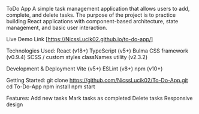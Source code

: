 ToDo App
A simple task management application that allows users to add, complete, and delete tasks. The purpose of the project is to practice building React applications with component-based architecture, state management, and basic user interaction.

Live Demo Link [https://NicssLucik02.github.io/to-do-app/]

Technologies Used:
React (v18+)
TypeScript (v5+)
Bulma CSS framework (v0.9.4)
SCSS / custom styles
classNames utility (v2.3.2)

Development & Deployment
Vite (v5+)
ESLint (v8+)
npm (v10+)

Getting Started:
git clone https://github.com/NicssLucik02/To-Do-App.git
cd To-Do-App
npm install
npm start

Features:
Add new tasks
Mark tasks as completed
Delete tasks
Responsive design
